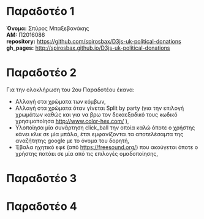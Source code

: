 # Παραδοτέο 1  
  
**Όνομα:** Σπύρος Μπαξεβανάκης  
**ΑΜ:** Π2016086  
**repository:** https://github.com/spirosbax/D3js-uk-political-donations  
**gh_pages:** http://spirosbax.github.io/D3js-uk-political-donations  

# Παραδοτέο 2  
Για την ολοκλήρωση του 2ου Παραδοτέου έκανα:
* Αλλαγή στα χρώματα των κόμβων,  
* Αλλαγή στα χρώματα όταν γίνεται Split by party  (για την επιλογή χρωμάτων καθώς και για να βρω τον δεκαεξαδικό τους κωδικό χρησιμοποίησα http://www.color-hex.com/ ),  
* Υλοποίησα μία συνάρτηση click_ball την οποία καλώ όποτε ο χρήστης κάνει κλικ σε μία μπάλα, έτσι εμφανίζονται τα αποτελέσαμτα της αναζήτητης google με το όνομα του δορητή,   
* Έβαλα ηχητικό εφέ (από https://freesound.org/) που ακούγεται όποτε ο χρήστης πατάει σε μία από τις επιλογές ομαδοποίησης,  
  
# Παραδοτέο 3  
# Παραδοτέο 4  
  
